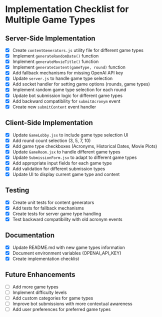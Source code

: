 # Implementation Checklist for Multiple Game Types

## Server-Side Implementation
- [x] Create `contentGenerators.js` utility file for different game types
- [x] Implement `generateRandomDate()` function
- [x] Implement `generateMovieTitle()` function
- [x] Implement `generateContent(gameType, round)` function
- [x] Add fallback mechanisms for missing OpenAI API key
- [x] Update `server.js` to handle game type selection
- [x] Add socket handler for setting game options (rounds, game types)
- [x] Implement random game type selection for each round
- [x] Update bot submission logic for different game types
- [x] Add backward compatibility for `submitAcronym` event
- [x] Create new `submitContent` event handler

## Client-Side Implementation
- [x] Update `GameLobby.jsx` to include game type selection UI
- [x] Add round count selection (3, 5, 7, 10)
- [x] Add game type checkboxes (Acronyms, Historical Dates, Movie Plots)
- [x] Update `GameRoom.jsx` to handle different game types
- [x] Update `SubmissionForm.jsx` to adapt to different game types
- [x] Add appropriate input fields for each game type
- [x] Add validation for different submission types
- [x] Update UI to display current game type and content

## Testing
- [x] Create unit tests for content generators
- [x] Add tests for fallback mechanisms
- [x] Create tests for server game type handling
- [x] Test backward compatibility with old acronym events

## Documentation
- [x] Update README.md with new game types information
- [x] Document environment variables (OPENAI_API_KEY)
- [x] Create implementation checklist

## Future Enhancements
- [ ] Add more game types
- [ ] Implement difficulty levels
- [ ] Add custom categories for game types
- [ ] Improve bot submissions with more contextual awareness
- [ ] Add user preferences for preferred game types
